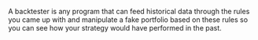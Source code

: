 A backtester is any program that can feed historical data through the
rules you came up with and manipulate a fake portfolio based on these rules so
you can see how your strategy would have performed in the past.
